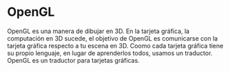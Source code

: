 # OpenGL

OpenGL es una manera de dibujar en 3D.
En la tarjeta gráfica, la computación en 3D sucede, el objetivo de OpenGL es comunicarse con la tarjeta gráfica respecto a tu escena en 3D.
Coomo cada tarjeta gráfica tiene su propio lenguaje, en lugar de aprenderlos todos, usamos un traductor. OpenGL es un traductor para tarjetas gráficas.
